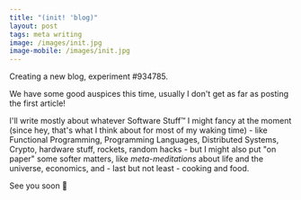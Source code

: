 ```yaml
---
title: "(init! 'blog)"
layout: post
tags: meta writing
image: /images/init.jpg
image-mobile: /images/init.jpg
---
```


Creating a new blog, experiment #934785.

We have some good auspices this time, usually I don't get as far as posting the first article!

I'll write mostly about whatever Software Stuff™ I might fancy at the moment (since hey, that's
what I think about for most of my waking time) - like Functional Programming, Programming Languages,
Distributed Systems, Crypto, hardware stuff, rockets, random hacks - but I might also
put "on paper" some softer matters, like *meta-meditations* about life and the
universe, economics, and - last but not least - cooking and food.

See you soon 👋
